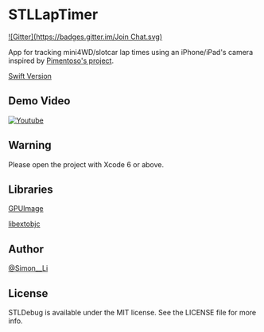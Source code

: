 # STLLapTimer
[![Gitter](https://badges.gitter.im/Join Chat.svg)](https://gitter.im/siutsin/STLLapTimer?utm_source=badge&utm_medium=badge&utm_campaign=pr-badge&utm_content=badge)

App for tracking mini4WD/slotcar lap times using an iPhone/iPad's camera inspired by [Pimentoso's project](https://github.com/Pimentoso/AndroidLapTimer).

[Swift Version](https://github.com/siutsin/STLLapTimer-Swift)

## Demo Video

[![Youtube](http://img.youtube.com/vi/jmIg5q2mGIs/0.jpg)](http://www.youtube.com/watch?v=jmIg5q2mGIs)

## Warning

Please open the project with Xcode 6 or above.

## Libraries

[GPUImage](https://github.com/BradLarson/GPUImage)

[libextobjc](https://github.com/jspahrsummers/libextobjc)

## Author

[@Simon__Li](https://twitter.com/Simon__LI)

## License

STLDebug is available under the MIT license. See the LICENSE file for more info.